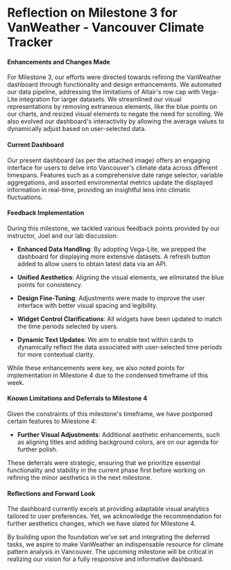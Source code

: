 # **Reflection on Milestone 3 for VanWeather - Vancouver Climate Tracker**

#### Enhancements and Changes Made

For Milestone 3, our efforts were directed towards refining the VanWeather dashboard through functionality and design enhancements. We automated our data pipeline, addressing the limitations of Altair's row cap with Vega-Lite integration for larger datasets. We streamlined our visual representations by removing extraneous elements, like the blue points on our charts, and resized visual elements to negate the need for scrolling. We also evolved our dashboard's interactivity by allowing the average values to dynamically adjust based on user-selected data.

#### Current Dashboard

Our present dashboard (as per the attached image) offers an engaging interface for users to delve into Vancouver's climate data across different timespans. Features such as a comprehensive date range selector, variable aggregations, and assorted environmental metrics update the displayed information in real-time, providing an insightful lens into climatic fluctuations.

#### Feedback Implementation

During this milestone, we tackled various feedback points provided by our instructor, Joel and our lab discussion:

-   **Enhanced Data Handling**: By adopting Vega-Lite, we prepped the dashboard for displaying more extensive datasets. A refresh button added to allow users to obtain latest data via an API. 

-   **Unified Aesthetics**: Aligning the visual elements, we eliminated the blue points for consistency.

-   **Design Fine-Tuning**: Adjustments were made to improve the user interface with better visual spacing and legibility.

-   **Widget Control Clarifications**: All widgets have been updated to match the time periods selected by users. 

-   **Dynamic Text Updates**: We aim to enable text within cards to dynamically reflect the data associated with user-selected time periods for more contextual clarity.

While these enhancements were key, we also noted points for implementation in Milestone 4 due to the condensed timeframe of this week.

#### Known Limitations and Deferrals to Milestone 4

Given the constraints of this milestone's timeframe, we have postponed certain features to Milestone 4:

-    **Further Visual Adjustments**: Additional aesthetic enhancements, such as aligning titles and adding background colors, are on our agenda for further polish.

These deferrals were strategic, ensuring that we prioritize essential functionality and stability in the current phase first before working on refining the minor aesthetics in the next milestone.

#### Reflections and Forward Look

The dashboard currently excels at providing adaptable visual analytics tailored to user preferences. Yet, we acknowledge the recommendation for further aesthetics changes, which we have slated for Milestone 4.

By building upon the foundation we've set and integrating the deferred tasks, we aspire to make VanWeather an indispensable resource for climate pattern analysis in Vancouver. The upcoming milestone will be critical in realizing our vision for a fully responsive and informative dashboard.
